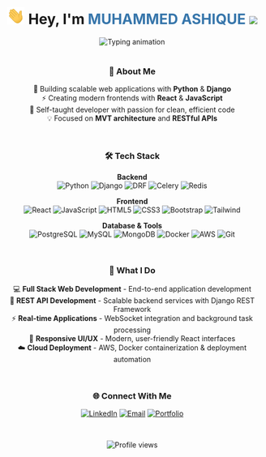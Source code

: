 <h1 align="center">
  <img src="https://raw.githubusercontent.com/ABSphreak/ABSphreak/master/gifs/Hi.gif" width="35">
  Hey, I'm <span style="color: #3776AB">MUHAMMED ASHIQUE</span>
  <img src="https://media.giphy.com/media/12oufCB0MyZ1Go/giphy.gif" width="50">
</h1>

<div align="center">
  <img src="https://readme-typing-svg.demolab.com?font=Fira+Code&size=22&duration=4000&pause=1000&color=3776AB&center=true&vCenter=true&multiline=true&width=500&height=80&lines=Python+Full+Stack+Developer;Django+%2B+React+Expert;Self-Taught+%26+Passionate" alt="Typing animation" />
</div>

<br>

<div align="center">
  
### 🚀 About Me

🔭 Building scalable web applications with **Python** & **Django**  
⚡ Creating modern frontends with **React** & **JavaScript**  
🌱 Self-taught developer with passion for clean, efficient code  
💡 Focused on **MVT architecture** and **RESTful APIs**

</div>

<br>

<div align="center">

### 🛠️ Tech Stack

**Backend**  
![Python](https://img.shields.io/badge/-Python-3776AB?style=flat-square&logo=python&logoColor=white)
![Django](https://img.shields.io/badge/-Django-092E20?style=flat-square&logo=django&logoColor=white)
![DRF](https://img.shields.io/badge/-Django_REST-ff1709?style=flat-square&logo=django&logoColor=white)
![Celery](https://img.shields.io/badge/-Celery-37B24D?style=flat-square&logo=celery&logoColor=white)
![Redis](https://img.shields.io/badge/-Redis-DC382D?style=flat-square&logo=redis&logoColor=white)

**Frontend**  
![React](https://img.shields.io/badge/-React-61DAFB?style=flat-square&logo=react&logoColor=black)
![JavaScript](https://img.shields.io/badge/-JavaScript-F7DF1E?style=flat-square&logo=javascript&logoColor=black)
![HTML5](https://img.shields.io/badge/-HTML5-E34F26?style=flat-square&logo=html5&logoColor=white)
![CSS3](https://img.shields.io/badge/-CSS3-1572B6?style=flat-square&logo=css3&logoColor=white)
![Bootstrap](https://img.shields.io/badge/-Bootstrap-563D7C?style=flat-square&logo=bootstrap&logoColor=white)
![Tailwind](https://img.shields.io/badge/-Tailwind_CSS-38B2AC?style=flat-square&logo=tailwind-css&logoColor=white)

**Database & Tools**  
![PostgreSQL](https://img.shields.io/badge/-PostgreSQL-336791?style=flat-square&logo=postgresql&logoColor=white)
![MySQL](https://img.shields.io/badge/-MySQL-4479A1?style=flat-square&logo=mysql&logoColor=white)
![MongoDB](https://img.shields.io/badge/-MongoDB-4EA94B?style=flat-square&logo=mongodb&logoColor=white)
![Docker](https://img.shields.io/badge/-Docker-2496ED?style=flat-square&logo=docker&logoColor=white)
![AWS](https://img.shields.io/badge/-AWS-232F3E?style=flat-square&logo=amazon-aws&logoColor=white)
![Git](https://img.shields.io/badge/-Git-F05032?style=flat-square&logo=git&logoColor=white)

</div>

<br>

<div align="center">

### 🎯 What I Do

💻 **Full Stack Web Development** - End-to-end application development  
🔗 **REST API Development** - Scalable backend services with Django REST Framework  
⚡ **Real-time Applications** - WebSocket integration and background task processing  
🎨 **Responsive UI/UX** - Modern, user-friendly React interfaces  
☁️ **Cloud Deployment** - AWS, Docker containerization & deployment automation

</div>

<br>

<div align="center">

### 🌐 Connect With Me

[![LinkedIn](https://img.shields.io/badge/-LinkedIn-0077B5?style=for-the-badge&logo=linkedin&logoColor=white)](your-linkedin-url)
[![Email](https://img.shields.io/badge/-Email-D14836?style=for-the-badge&logo=gmail&logoColor=white)](mailto:your-email@example.com)
[![Portfolio](https://img.shields.io/badge/-Portfolio-000000?style=for-the-badge&logo=vercel&logoColor=white)](your-portfolio-url)

</div>

<br>

<p align="center">
  <img src="https://komarev.com/ghpvc/?username=YOUR_GITHUB_USERNAME&label=Profile%20views&color=0e75b6&style=flat" alt="Profile views" />
</p>
